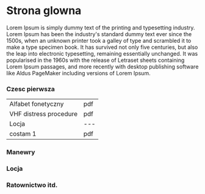 # Strona glowna

Lorem Ipsum is simply dummy text of the printing and typesetting industry. Lorem Ipsum has been the industry's standard dummy text ever since the 1500s, when an unknown printer took a galley of type and scrambled it to make a type specimen book. It has survived not only five centuries, but also the leap into electronic typesetting, remaining essentially unchanged. It was popularised in the 1960s with the release of Letraset sheets containing Lorem Ipsum passages, and more recently with desktop publishing software like Aldus PageMaker including versions of Lorem Ipsum.

### Czesc pierwsza

| | |
|--- |--- |
|Alfabet fonetyczny |pdf |
|VHF distress procedure |pdf |
| Locja |--- |
| costam 1 | pdf |

### Manewry

### Locja

### Ratownictwo itd.
